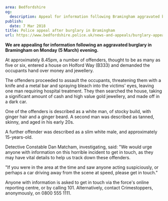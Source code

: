 ```yaml
area: Bedfordshire
og:
  description: Appeal for information following Bramingham aggravated burglary on Monday (5 March) evening.
publish:
  date: 7 Mar 2018
title: Police appeal after burglary in Bramingham
url: https://www.bedfordshire.police.uk/news-and-appeals/burglary-appeal-bramingham-march2018
```

**We are appealing for information following an aggravated burglary in Bramingham on Monday (5 March) evening.**

At approximately 8.45pm, a number of offenders, thought to be as many as five or six, entered a house on Holford Way (B333) and demanded the occupants hand over money and jewellery.

The offenders proceeded to assault the occupants, threatening them with a knife and a metal bar and spraying bleach into the victims' eyes, leaving one man requiring hospital treatment. They then searched the house, taking a significant amount of cash and high value gold jewellery, and made off in a dark car.

One of the offenders is described as a white man, of stocky build, with ginger hair and a ginger beard. A second man was described as tanned, skinny, and aged in his early 20s.

A further offender was described as a slim white male, and approximately 15-years-old.

Detective Constable Dan Matcham, investigating, said: "We would urge anyone with information on this horrible incident to get in touch, as they may have vital details to help us track down these offenders.

"If you were in the area at the time and saw anyone acting suspiciously, or perhaps a car driving away from the scene at speed, please get in touch."

Anyone with information is asked to get in touch via the force's online reporting centre, or by calling 101. Alternatively, contact Crimestoppers, anonymously, on 0800 555 1111.
